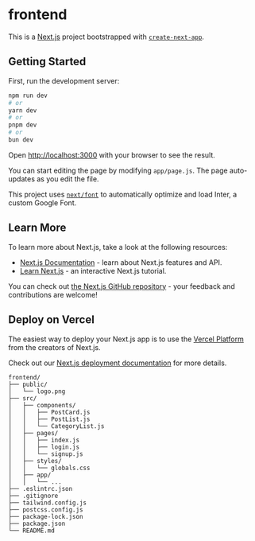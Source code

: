# frontend

This is a [Next.js](https://nextjs.org/) project bootstrapped with [`create-next-app`](https://github.com/vercel/next.js/tree/canary/packages/create-next-app).

## Getting Started

First, run the development server:

```bash
npm run dev
# or
yarn dev
# or
pnpm dev
# or
bun dev
```

Open [http://localhost:3000](http://localhost:3000) with your browser to see the result.

You can start editing the page by modifying `app/page.js`. The page auto-updates as you edit the file.

This project uses [`next/font`](https://nextjs.org/docs/basic-features/font-optimization) to automatically optimize and load Inter, a custom Google Font.

## Learn More

To learn more about Next.js, take a look at the following resources:

- [Next.js Documentation](https://nextjs.org/docs) - learn about Next.js features and API.
- [Learn Next.js](https://nextjs.org/learn) - an interactive Next.js tutorial.

You can check out [the Next.js GitHub repository](https://github.com/vercel/next.js/) - your feedback and contributions are welcome!

## Deploy on Vercel

The easiest way to deploy your Next.js app is to use the [Vercel Platform](https://vercel.com/new?utm_medium=default-template&filter=next.js&utm_source=create-next-app&utm_campaign=create-next-app-readme) from the creators of Next.js.

Check out our [Next.js deployment documentation](https://nextjs.org/docs/deployment) for more details.
```
frontend/
├── public/
│   └── logo.png
├── src/
│   ├── components/
│   │   ├── PostCard.js
│   │   ├── PostList.js
│   │   └── CategoryList.js
│   ├── pages/
│   │   ├── index.js
│   │   ├── login.js
│   │   └── signup.js
│   ├── styles/
│   │   └── globals.css
│   ├── app/
│   │   └── ...
├── .eslintrc.json
├── .gitignore
├── tailwind.config.js
├── postcss.config.js
├── package-lock.json
├── package.json
└── README.md
```
